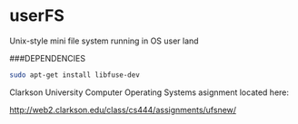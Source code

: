 userFS
======

Unix-style mini file system running in OS user land

###DEPENDENCIES
```bash
sudo apt-get install libfuse-dev
```

Clarkson University Computer Operating Systems asignment located here:

http://web2.clarkson.edu/class/cs444/assignments/ufsnew/
